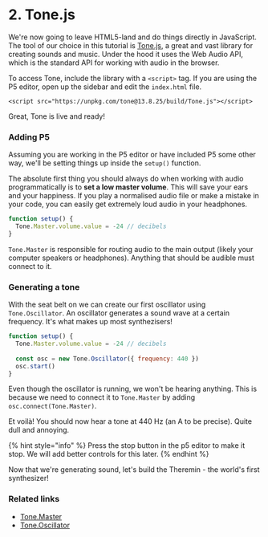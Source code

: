 # 2. Tone.js

We're now going to leave HTML5-land and do things directly in JavaScript. The tool of our choice in this tutorial is [Tone.js](https://tonejs.github.io), a great and vast library for creating sounds and music. Under the hood it uses the Web Audio API, which is the standard API for working with audio in the browser.

To access Tone, include the library with a `<script>` tag. If you are using the P5 editor, open up the sidebar and edit the `index.html` file.

```markup
<script src="https://unpkg.com/tone@13.8.25/build/Tone.js"></script>
```

Great, Tone is live and ready!

### Adding P5

Assuming you are working in the P5 editor or have included P5 some other way, we'll be setting things up inside the `setup()` function. 

The absolute first thing you should always do when working with audio programmatically is to **set a low master volume**. This will save your ears and your happiness. If you play a normalised audio file or make a mistake in your code, you can easily get extremely loud audio in your headphones. 

```javascript
function setup() {
  Tone.Master.volume.value = -24 // decibels
}
```

`Tone.Master` is responsible for routing audio to the main output \(likely your computer speakers or headphones\). Anything that should be audible must connect to it.

### Generating a tone

With the seat belt on we can create our first oscillator using `Tone.Oscillator`. An oscillator generates a sound wave at a certain frequency. It's what makes up most synthezisers!

```javascript
function setup() {
  Tone.Master.volume.value = -24 // decibels
  
  const osc = new Tone.Oscillator({ frequency: 440 })
  osc.start()
}
```

Even though the oscillator is running, we won't be hearing anything. This is because we need to connect it to `Tone.Master` by adding `osc.connect(Tone.Master)`.

Et voilà! You should now hear a tone at 440 Hz \(an A to be precise\). Quite dull and annoying.

{% hint style="info" %}
Press the stop button in the p5 editor to make it stop. We will add better controls for this later.
{% endhint %}

Now that we're generating sound, let's build the Theremin - the world's first synthesizer!

### Related links

* [Tone.Master](https://tonejs.github.io/docs/13.8.25/Master)
* [Tone.Oscillator](https://tonejs.github.io/docs/13.8.25/Gain)

